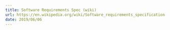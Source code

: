 ```yaml
---
title: Software Requirements Spec (wiki)
url: https://en.wikipedia.org/wiki/Software_requirements_specification
date: 2019/06/06
---
```

